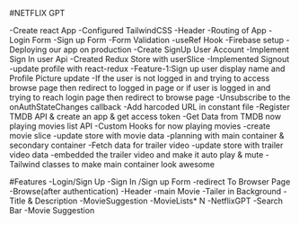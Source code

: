 #NETFLIX GPT

-Create react App
-Configured TailwindCSS
-Header
-Routing of App
-Login Form
-Sign up Form
-Form Validation
-useRef Hook
-Firebase setup
-Deploying our app on production
-Create SignUp User Account
-Implement Sign In user Api
-Created Redux Store with userSlice
-Implemented Signout 
-update profile with react-redux
-Feature-1:Sign up user display name and Profile Picture update
-If the user is not logged in and trying to access browse page then redirect to logged in page or if user is logged in and trying to reach login page then redirect to browse page
-Unsubscribe to the onAuthStateChanges callback
-Add harcoded URL in constant file
-Register TMDB API & create an app & get access token
-Get Data from TMDB now playing movies list API
-Custom Hooks for now playing movies
-create movie slice
-update store with movie data
-planning with main container & secondary container
-Fetch data for trailer video
-update store with trailer video data
-embedded the trailer video and make it auto play & mute
-Tailwind classes to make main container look awesome


#Features
-Login/Sign Up
    -Sign In /Sign up Form
    -redirect To Browser Page
-Browse(after authentication)
    -Header
    -main Movie
       -Tailer in Background
       -Title & Description
       -MovieSuggestion
          -MovieLists* N
-NetflixGPT
    -Search Bar
    -Movie Suggestion